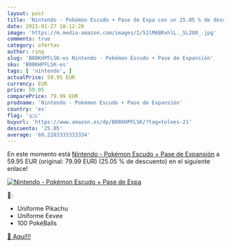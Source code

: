 ```yaml
---
layout: post
title: 'Nintendo - Pokémon Escudo + Pase de Expa con un 25.05 % de descuento'
date: 2021-01-27 18:12:28
image: 'https://m.media-amazon.com/images/I/51lM6BRxhlL._SL200_.jpg'
comments: true
category: ofertas
author: ring
slug: 'B08KHPFLSK-es Nintendo - Pokémon Escudo + Pase de Expansión'
sku: 'B08KHPFLSK-es'
tags: [ 'nintendo', ]
actualPrice: 59.95 EUR
currency: EUR
price: 59.95
comparePrice: 79.99 EUR
prodname: 'Nintendo - Pokémon Escudo + Pase de Expansión'
country: 'es'
flag: '🇪🇸'
buyurl: 'https://www.amazon.es/dp/B08KHPFLSK/?tag=tolees-21'
descuento: '25.05'
average: '69.2283333333334'
---
```


En este momento está [Nintendo - Pokémon Escudo + Pase de Expansión](https://www.amazon.es/dp/B08KHPFLSK/?tag=tolees-21) a 59.95 EUR (original: 79.99 EUR) (25.05 %  de descuento) en el siguiente enlace!

[![Nintendo - Pokémon Escudo + Pase de Expa](https://m.media-amazon.com/images/I/51lM6BRxhlL._SL200_.jpg)](https://www.amazon.es/dp/B08KHPFLSK/?tag=tolees-21)

🔎:

- Uniforme Pikachu
- Uniforme Eevee
- 100 PokéBalls

[🛒 Aquí!!!](https://www.amazon.es/dp/B08KHPFLSK/?tag=tolees-21)
